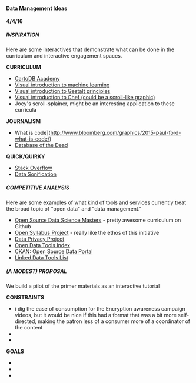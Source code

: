 #### Data Management Ideas

**4/4/16**

##### INSPIRATION

Here are some interactives that demonstrate what can be done in the curriculum and interactive engagement spaces.

**CURRICULUM**

* [CartoDB Academy](http://academy.cartodb.com/)
* [Visual introduction to machine learning](http://www.r2d3.us/visual-intro-to-machine-learning-part-1/)
* [Visual introduction to Gestalt principles](http://emeeks.github.io/gestaltdataviz/section1.html)
* [Visual introduction to Chef (could be a scroll-like graphic)](http://www.mynameiskate.com/visual-guide-to-chef/) 
* Joey's scroll-splainer, might be an interesting application to these curricula

**JOURNALISM**

* What is code](http://www.bloomberg.com/graphics/2015-paul-ford-what-is-code/)
* [Database of the Dead](http://www.bloomberg.com/graphics/2015-paul-ford-what-is-code/)

**QUICK/QUIRKY**

* [Stack Overflow](http://stackoverflow.com/research/developer-survey-2016)
* [Data Sonification](http://listen.hatnote.com/)

##### COMPETITIVE ANALYSIS

Here are some examples of what kind of tools and services currently treat the broad topic of "open data" and "data management."

* [Open Source Data Science Masters](http://datasciencemasters.org/) - pretty awesome curriculum on Github
* [Open Syllabus Project](http://opensyllabusproject.org/) - really like the ethos of this initiative
* [Data Privacy Project](http://www.dataprivacyproject.org/)
* [Open Data Tools Index](http://opendata-tools.org/en/)
* [CKAN: Open Source Data Portal](http://ckan.org/)
* [Linked Data Tools List](http://linkeddata.org/tools)


##### (A MODEST) PROPOSAL

We build a pilot of the primer materials as an interactive tutorial 

**CONSTRAINTS**

* i dig the ease of consumption for the Encryption awareness campaign videos, but it would be nice if this had a format that was a bit more self-directed, making the patron less of a consumer more of a coordinator of the content
* 
* 

**GOALS**

* 
* 
* 
